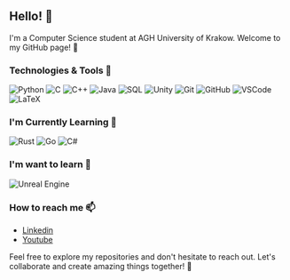 ## Hello! 👋

I'm a Computer Science student at AGH University of Krakow. Welcome to my GitHub page! 🚀

### Technologies & Tools 🔧

![Python](https://img.shields.io/badge/-Python-3776AB?style=flat-square&logo=python&logoColor=ffffff)
![C](https://img.shields.io/badge/-C-A8B9CC?style=flat-square&logo=c&logoColor=ffffff)
![C++](https://img.shields.io/badge/-C++-00599C?style=flat-square&logo=c%2B%2B&logoColor=ffffff)
![Java](https://img.shields.io/badge/-Java-007396?style=flat-square&logo=java&logoColor=ffffff)
![SQL](https://img.shields.io/badge/-SQL-4479A1?style=flat-square&logo=sql&logoColor=ffffff)
![Unity](https://img.shields.io/badge/-Unity-000000?style=flat-square&logo=unity&logoColor=ffffff)
![Git](https://img.shields.io/badge/-Git-F05032?style=flat-square&logo=git&logoColor=ffffff)
![GitHub](https://img.shields.io/badge/-GitHub-181717?style=flat-square&logo=github&logoColor=ffffff)
![VSCode](https://img.shields.io/badge/-VSCode-007ACC?style=flat-square&logo=visual-studio-code&logoColor=ffffff)
![LaTeX](https://img.shields.io/badge/-LaTeX-008080?style=flat-square&logo=latex&logoColor=ffffff)

### I'm Currently Learning 🌱

![Rust](https://img.shields.io/badge/-Rust-000000?style=flat-square&logo=rust&logoColor=ffffff)
![Go](https://img.shields.io/badge/-Go-00ADD8?style=flat-square&logo=go&logoColor=ffffff)
![C#](https://img.shields.io/badge/-C%23-239120?style=flat-square&logo=c-sharp&logoColor=ffffff)

### I'm want to learn 🌟

![Unreal Engine](https://img.shields.io/badge/-Unreal%20Engine-313131?style=flat-square&logo=unreal-engine&logoColor=ffffff)

### How to reach me 📫

- [Linkedin](https://www.linkedin.com/in/jakub-fr%C4%85czek-758197252/)
- [Youtube](https://www.youtube.com/channel/UC42I4utO49ODgVkM5KtdtQQ)

Feel free to explore my repositories and don't hesitate to reach out. Let's collaborate and create amazing things together! 🌟

<!--
**JakubFr4czek/JakubFr4czek** is a ✨ _special_ ✨ repository because its `README.md` (this file) appears on your GitHub profile.

Here are some ideas to get you started:

- 🔭 I’m currently working on ...
- 🌱 I’m currently learning ...
- 👯 I’m looking to collaborate on ...
- 🤔 I’m looking for help with ...
- 💬 Ask me about ...
- 📫 How to reach me: ...
- 😄 Pronouns: ...
- ⚡ Fun fact: ...
-->
